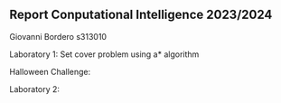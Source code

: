## Report Conputational Intelligence 2023/2024
Giovanni Bordero s313010

Laboratory 1: Set cover problem using a* algorithm

Halloween Challenge: 


Laboratory 2: 
